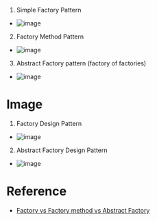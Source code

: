 1. Simple Factory Pattern
* ![image](https://user-images.githubusercontent.com/7721150/181523865-5f01743b-946c-4baf-a7f0-0872a4951374.png)
2. Factory Method Pattern
* ![image](https://user-images.githubusercontent.com/7721150/181524030-295b73cb-feff-407b-9cb7-e6fc6040da0b.png)
3. Abstract Factory pattern (factory of factories)
* ![image](https://user-images.githubusercontent.com/7721150/181524316-e2a6cfbc-179b-4fd0-b515-de01998c0cee.png)

# Image
1. Factory Design Pattern
* ![image](https://user-images.githubusercontent.com/7721150/160772506-340721f0-b9dd-4872-a318-caa380ee2314.png)
2. Abstract Factory Design Pattern
* ![image](https://user-images.githubusercontent.com/7721150/160774704-c551d405-060b-4a6d-b7f1-ca2b5b303b01.png)

# Reference
* [Factory vs Factory method vs Abstract Factory](https://stackoverflow.com/questions/13029261/design-patterns-factory-vs-factory-method-vs-abstract-factory)


